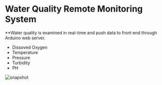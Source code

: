 # Water Quality Remote Monitoring System
**Water quality is examined in real-time and push data to front end through Arduino web server.

- Dissoved Oxygen
- Temperature
- Pressure
- Turbidity
- PH


![snapshot]()